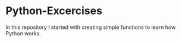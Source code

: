 # Python-Excercises
In this repository I started with creating simple functions to learn how Python works.
